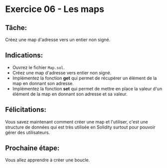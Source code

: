 # Exercice 06 - Les maps

## Tâche:

Créez une map d'adresse vers un entier non signé.

## Indications:

- Ouvrez le fichier `Map.sol`.
- Créez une map d'adresse vers entier non signé.
- Implémentez la fonction **get** qui permet de récupérer un élément de la map en donnant son adresse.
- Implémentez la fonction **set** qui permet de mettre en place la valeur d'un élément de la map en donnant son adresse et sa valeur.

## Félicitations:

Vous savez maintenant comment créer une map et l'utiliser, c'est une structure de données qui est très utilisée en Solidity surtout pour pouvoir gérer des utilisateurs.

## Prochaine étape:

Vous allez apprendre à créer une boucle.
